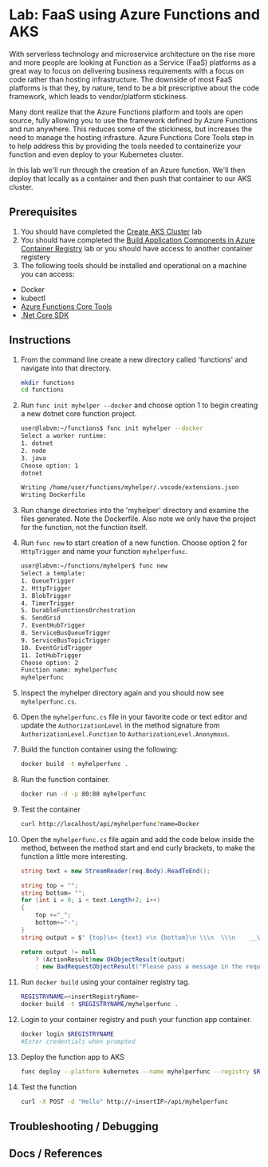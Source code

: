 # Lab: FaaS using Azure Functions and AKS
With serverless technology and microservice architecture on the rise more and more people are looking at Function as a Service (FaaS) platforms as a great way to focus on delivering business requirements with a focus on code rather than hosting infrastructure. The downside of most FaaS platforms is that they, by nature, tend to be a bit prescriptive about the code framework, which leads to vendor/platform stickiness. 

Many dont realize that the Azure Functions platform and tools are open source, fully allowing you to use the framework defined by Azure Functions and run anywhere. This reduces some of the stickiness, but increases the need to manage the hosting infrasture. Azure Functions Core Tools step in to help address this by providing the tools needed to containerize your function and even deploy to your Kubernetes cluster.

In this lab we'll run through the creation of an Azure function. We'll then deploy that locally as a container and then push that container to our AKS cluster.

## Prerequisites 
1. You should have completed the [Create AKS Cluster](labs/create-aks-cluster/README.md) lab
2. You should have completed the [Build Application Components in Azure Container Registry](labs/build-application/README.md) lab or you should have access to another container registery 
3. The following tools should be installed and operational on a machine you can access:
 - Docker
 - kubectl
 - [Azure Functions Core Tools](https://github.com/Azure/azure-functions-core-tools/blob/master/README.md)
 - [.Net Core SDK](https://www.microsoft.com/net/download)


## Instructions

1. From the command line create a new directory called 'functions' and navigate into that directory.
    ```bash
    mkdir functions
    cd functions
    ```
2. Run ```func init myhelper --docker``` and choose option 1 to begin creating a new dotnet core function project.
    ```bash
    user@labvm:~/functions$ func init myhelper --docker
    Select a worker runtime:
    1. dotnet
    2. node
    3. java
    Choose option: 1
    dotnet

    Writing /home/user/functions/myhelper/.vscode/extensions.json
    Writing Dockerfile
    ```
3. Run change directories into the 'myhelper' directory and examine the files generated. Note the Dockerfile. Also note we only have the project for the function, not the function itself.
4. Run ```func new``` to start creation of a new function. Choose option 2 for ```HttpTrigger``` and name your function ```myhelperfunc```.

    ```bash
    user@labvm:~/functions/myhelper$ func new
    Select a template:
    1. QueueTrigger
    2. HttpTrigger
    3. BlobTrigger
    4. TimerTrigger
    5. DurableFunctionsOrchestration
    6. SendGrid
    7. EventHubTrigger
    8. ServiceBusQueueTrigger
    9. ServiceBusTopicTrigger
    10. EventGridTrigger
    11. IotHubTrigger
    Choose option: 2
    Function name: myhelperfunc
    myhelperfunc
    ```
5. Inspect the myhelper directory again and you should now see ```myhelperfunc.cs```. 
6. Open the ```myhelperfunc.cs``` file in your favorite code or text editor and update the ```AuthorizationLevel``` in the method signature from ```AuthorizationLevel.Function``` to ```AuthorizationLevel.Anonymous```.

7. Build the function container using the following:
    ```bash
    docker build -t myhelperfunc .
    ```
8. Run the function container.
    ```bash
    docker run -d -p 80:80 myhelperfunc
    ```
9. Test the container
    ```bash
    curl http://localhost/api/myhelperfunc?name=Docker
    ```
10. Open the ```myhelperfunc.cs``` file again and add the code below  inside the method, between the method start and end curly brackets, to make the function a little more interesting. 

    ```csharp
    string text = new StreamReader(req.Body).ReadToEnd();

    string top = "";
    string bottom= "";
    for (int i = 0; i < text.Length+2; i++)
    {
        top +="_";
        bottom+="-";
    }
    string output = $" {top}\n< {text} >\n {bottom}\n \\\n  \\\n    __\n   /  \\\n   |  |\n   @  @\n   |  |\n   || |/\n   || ||\n   |\\_/|\n   \\___/ ";

    return output != null
        ? (ActionResult)new OkObjectResult(output)
        : new BadRequestObjectResult("Please pass a message in the request body");
    ```
11. Run ```docker build``` using your container registry tag.
    ```bash
    REGISTRYNAME=<insertRegistryName>
    docker build -t $REGISTRYNAME/myhelperfunc .
    ```
12. Login to your container registry and push your function app container.

    ```bash
    docker login $REGISTRYNAME
    #Enter credentials when prompted
    ```
13. Deploy the function app to AKS
    ```bash
    func deploy --platform kubernetes --name myhelperfunc --registry $REGISTRYNAME
    ```

14. Test the function
    ```bash
    curl -X POST -d "Hello" http://<insertIP>/api/myhelperfunc
    ```

## Troubleshooting / Debugging

## Docs / References

